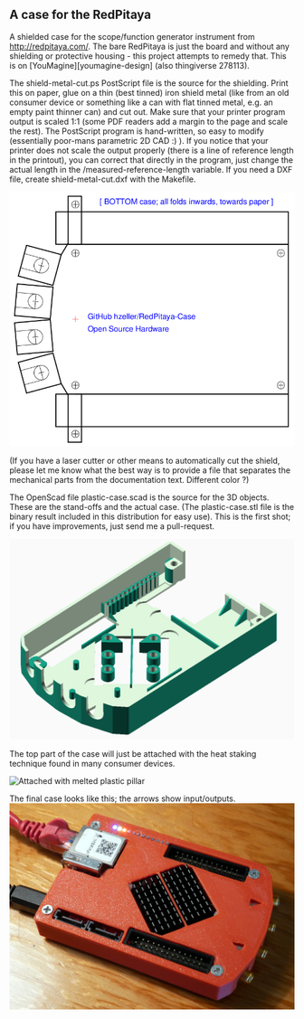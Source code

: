A case for the RedPitaya
------------------------

A shielded case for the scope/function generator instrument from
http://redpitaya.com/.
The bare RedPitaya is just the board and without any shielding or protective
housing - this project attempts to remedy that. This is on [YouMagine][youmagine-design] (also thingiverse 278113).

The shield-metal-cut.ps PostScript file is the source for the shielding.
Print this on paper, glue on a thin (best tinned) iron shield metal (like from an old consumer device or something like a can with flat tinned metal, e.g. an empty paint thinner can) and cut out.
Make sure that your printer program output is scaled 1:1 (some PDF readers add
a margin to the page and scale the rest).
The PostScript program is hand-written, so easy to modify (essentially
poor-mans parametric 2D CAD :) ).
If you notice that your printer does not scale the output properly (there is
a line of reference length in the printout), you can correct that directly in the
program, just change the actual length in the /measured-reference-length
variable. If you need a DXF file, create shield-metal-cut.dxf with the Makefile.

![Metal Case][metal-case]

(If you have a laser cutter or other means to automatically cut the shield,
please let me know what the best way is to provide a file that separates the
mechanical parts from the documentation text. Different color ?)

The OpenScad file plastic-case.scad is the source for the 3D objects.
These are the stand-offs and the actual case.
(The plastic-case.stl file is the binary result included in this distribution for
easy use). This is the first shot; if you have improvements, just send me a pull-request.

![3D Print][design]

The top part of the case will just be attached with the heat staking technique found in many consumer devices.

![Attached with melted plastic pillar][melt-attached]

The final case looks like this; the arrows show input/outputs.
![Assembled unit][assembled]

[metal-case]: https://github.com/hzeller/RedPitaya-Case/raw/master/img/metal-case.png
[melt-attached]: https://github.com/hzeller/RedPitaya-Case/raw/master/img/melt-attached.jpg
[assembled]: https://github.com/hzeller/RedPitaya-Case/raw/master/img/assembled.jpg
[design]: https://github.com/hzeller/RedPitaya-Case/raw/master/img/red-pitaya-case.png
[youmagine]: https://www.youmagine.com/designs/shielded-redpitaya-case
[thing278113]: http://www.thingiverse.com/thing:278113
